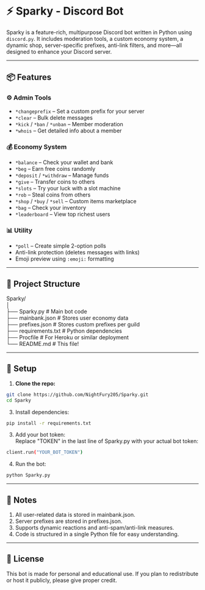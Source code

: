# ⚡ Sparky - Discord Bot

Sparky is a feature-rich, multipurpose Discord bot written in Python using `discord.py`. It includes moderation tools, a custom economy system, a dynamic shop, server-specific prefixes, anti-link filters, and more—all designed to enhance your Discord server.

---

## 📦 Features

### ⚙️ Admin Tools
- `*changeprefix` – Set a custom prefix for your server
- `*clear` – Bulk delete messages
- `*kick` / `*ban` / `*unban` – Member moderation
- `*whois` – Get detailed info about a member

### 💰 Economy System
- `*balance` – Check your wallet and bank
- `*beg` – Earn free coins randomly
- `*deposit` / `*withdraw` – Manage funds
- `*give` – Transfer coins to others
- `*slots` – Try your luck with a slot machine
- `*rob` – Steal coins from others
- `*shop` / `*buy` / `*sell` – Custom items marketplace
- `*bag` – Check your inventory
- `*leaderboard` – View top richest users

### 📊 Utility
- `*poll` – Create simple 2-option polls
- Anti-link protection (deletes messages with links)
- Emoji preview using `:emoji:` formatting

---

## 📁 Project Structure
Sparky/ <br>
│ <br>
├── Sparky.py # Main bot code <br>
├── mainbank.json # Stores user economy data <br>
├── prefixes.json # Stores custom prefixes per guild <br>
├── requirements.txt # Python dependencies <br>
├── Procfile # For Heroku or similar deployment <br>
└── README.md # This file! <br>


---

## 🚀 Setup

1. **Clone the repo:**
  ```bash
  git clone https://github.com/NightFury205/Sparky.git
  cd Sparky
  ```
3. Install dependencies:
  ```bash
  pip install -r requirements.txt
  ```
3. Add your bot token: <br>
Replace "TOKEN" in the last line of Sparky.py with your actual bot token:
  ```bash
  client.run("YOUR_BOT_TOKEN")
  ```
4. Run the bot:
  ```bash
  python Sparky.py
  ```

---

## 🧠 Notes
1. All user-related data is stored in mainbank.json.
2. Server prefixes are stored in prefixes.json.
3. Supports dynamic reactions and anti-spam/anti-link measures.
4. Code is structured in a single Python file for easy understanding.

---

## 📜 License

This bot is made for personal and educational use. If you plan to redistribute or host it publicly, please give proper credit.
